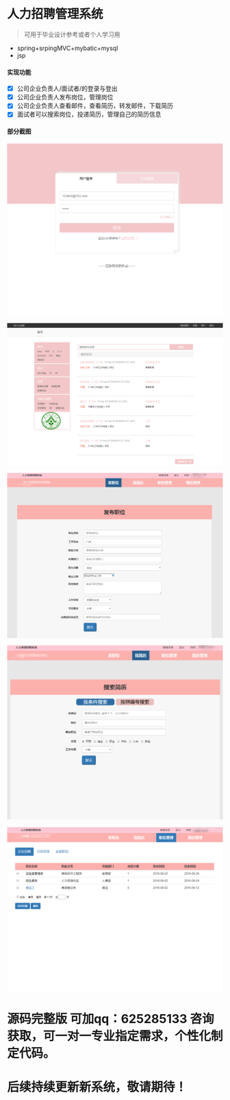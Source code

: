 # 人力招聘管理系统


> 可用于毕业设计参考或者个人学习用

- spring+srpingMVC+mybatic+mysql
- jsp

#### 实现功能
- [x] 公司企业负责人/面试者/的登录与登出  
- [x] 公司企业负责人发布岗位，管理岗位
- [x] 公司企业负责人查看邮件，查看简历，转发邮件，下载简历
- [x] 面试者可以搜索岗位，投递简历，管理自己的简历信息

#### 部分截图
![图片1](image/1.png)

![图片2](image/2.png)

![图片3](image/3.png)

![图片4](image/4.png)

![图片5](image/5.png)
# 源码完整版 可加qq：625285133 咨询获取，可一对一专业指定需求，个性化制定代码。
# 后续持续更新新系统，敬请期待！

